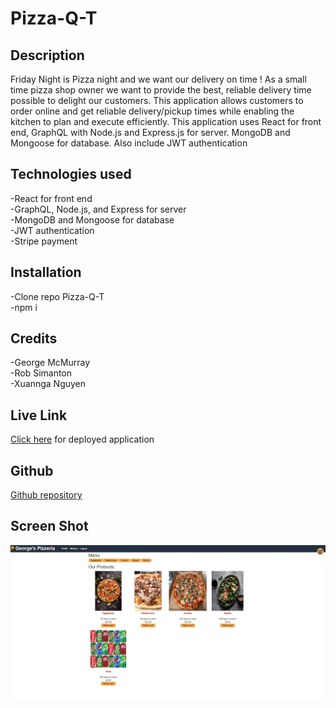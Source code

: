 # Pizza-Q-T  

## Description
Friday Night is Pizza night and we want our delivery on time !  As a small time pizza shop owner we want to provide the best, reliable delivery time possible to delight our customers.  This application allows customers to order online and get reliable delivery/pickup times while enabling the kitchen to plan and execute efficiently.
This application uses React for front end, GraphQL with Node.js and Express.js for server. MongoDB and Mongoose for database. Also include JWT authentication

## Technologies used
-React for front end  
-GraphQL, Node.js, and Express for server  
-MongoDB and Mongoose for database  
-JWT authentication  
-Stripe payment  

## Installation

-Clone repo Pizza-Q-T  
-npm i

## Credits

-George McMurray  
-Rob Simanton  
-Xuannga Nguyen  

## Live Link
[Click here](https://pizza-q-t.herokuapp.com/) for deployed application

## Github

[Github repository](https://github.com/xuannga/Pizza-Q-T)

## Screen Shot

![homepage](/client/public/images/homepageSS.jpg)
